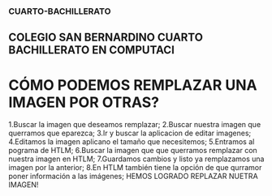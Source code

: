 ### CUARTO-BACHILLERATO
## COLEGIO SAN BERNARDINO CUARTO BACHILLERATO EN COMPUTACI
# CÓMO PODEMOS REMPLAZAR UNA IMAGEN POR OTRAS?
1.Buscar la imagen que deseamos remplazar;
2.Buscar nuestra imagen que querramos que eparezca;
3.Ir y buscar la aplicacion de editar imagenes;
4.Editamos la imagen aplicano el tamaño que necesitemos;
5.Entramos al pograma de HTLM;
6.Buscar la imagen que que querramos remplazar con nuestra imagen en HTLM;
7.Guardamos cambios y listo ya remplazamos una imagen por la anterior;
8.En HTLM también tiene la opción de que qurramor poner información a las imágenes;
HEMOS LOGRADO REPLAZAR NUETRA IMAGEN!
